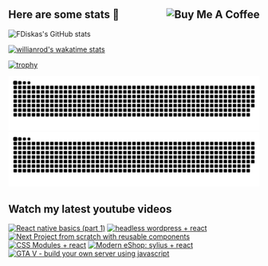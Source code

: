 ## Here are some stats 👋 <a href="https://www.buymeacoffee.com/fdiskas" target="_blank"><img src="https://www.buymeacoffee.com/assets/img/custom_images/orange_img.png" alt="Buy Me A Coffee" style="height: auto !important;width: auto !important;" align="right" ></a>

![FDiskas's GitHub stats](https://github-readme-stats.vercel.app/api?username=fdiskas&count_private=true&theme=merko&custom_title=FDiskas%20current%20year%20stats&show_icons=true)

[![willianrod's wakatime stats](https://github-readme-stats.vercel.app/api/wakatime?username=fdiskas&theme=merko&custom_title=FDiskas%20coding%20this%20week&range=last_7_days)](https://github.com/anuraghazra/github-readme-stats)

[![trophy](https://github-profile-trophy.vercel.app/?username=fdiskas&theme=juicyfresh&no-bg=true&margin-w=18&margin-h=18&column=4&no-frame=true)](https://github.com/ryo-ma/github-profile-trophy)

![GitHub Snake Stats Light](github-snake.svg#gh-light-mode-only)
![GitHub Snake Stats dark](github-snake-dark.svg#gh-dark-mode-only)

## Watch my latest youtube videos
<!-- BEGIN YOUTUBE-CARDS -->
[![React native basics (part 1)](https://ytcards.vercel.app/?id=TPi-HoxoXCY&title=React+native+basics+%28part+1%29&lang=en&timestamp=1664564068&background_color=%230d1117&title_color=%23ffffff&stats_color=%23dedede&width=250 "React native basics (part 1)")](https://www.youtube.com/watch?v=TPi-HoxoXCY)
[![headless wordpress + react](https://ytcards.vercel.app/?id=SnfnvWStMVo&title=headless+wordpress+%2B+react&lang=en&timestamp=1617307083&background_color=%230d1117&title_color=%23ffffff&stats_color=%23dedede&width=250 "headless wordpress + react")](https://www.youtube.com/watch?v=SnfnvWStMVo)
[![Next Project from scratch with reusable components](https://ytcards.vercel.app/?id=pT8cDhcSLI8&title=Next+Project+from+scratch+with+reusable+components&lang=en&timestamp=1616111276&background_color=%230d1117&title_color=%23ffffff&stats_color=%23dedede&width=250 "Next Project from scratch with reusable components")](https://www.youtube.com/watch?v=pT8cDhcSLI8)
[![CSS Modules + react](https://ytcards.vercel.app/?id=D7x4jhdrlpU&title=CSS+Modules+%2B+react&lang=en&timestamp=1614297943&background_color=%230d1117&title_color=%23ffffff&stats_color=%23dedede&width=250 "CSS Modules + react")](https://www.youtube.com/watch?v=D7x4jhdrlpU)
[![Modern eShop: sylius + react](https://ytcards.vercel.app/?id=AeaI4IsidpQ&title=Modern+eShop%3A+sylius+%2B+react&lang=en&timestamp=1611278022&background_color=%230d1117&title_color=%23ffffff&stats_color=%23dedede&width=250 "Modern eShop: sylius + react")](https://www.youtube.com/watch?v=AeaI4IsidpQ)
[![GTA V - build your own server using javascript](https://ytcards.vercel.app/?id=9FLVXMEN7XA&title=GTA+V+-+build+your+own+server+using+javascript&lang=en&timestamp=1610669799&background_color=%230d1117&title_color=%23ffffff&stats_color=%23dedede&width=250 "GTA V - build your own server using javascript")](https://www.youtube.com/watch?v=9FLVXMEN7XA)
<!-- END YOUTUBE-CARDS -->

<!--
**FDiskas/FDiskas** is a ✨ _special_ ✨ repository because its `README.md` (this file) appears on your GitHub profile.

Here are some ideas to get you started:

- 🔭 I’m currently working on ...
- 🌱 I’m currently learning ...
- 👯 I’m looking to collaborate on ...
- 🤔 I’m looking for help with ...
- 💬 Ask me about ...
- 📫 How to reach me: ...
- 😄 Pronouns: ...
- ⚡ Fun fact: ...
-->
